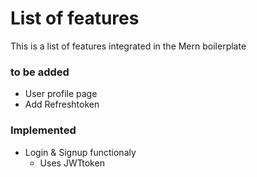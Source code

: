 # List of features
This is a list of features integrated in the Mern boilerplate

### to be added
* User profile page
* Add Refreshtoken


### Implemented
* Login & Signup functionaly
    * Uses JWTtoken